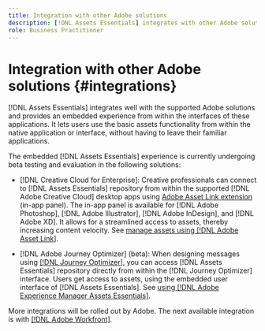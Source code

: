 ```yaml
---
title: Integration with other Adobe solutions
description: [!DNL Assets Essentials] integrates with other Adobe solutions and provides an embedded experience from within the native application.
role: Business Practitioner
---
```


# Integration with other Adobe solutions {#integrations}

[!DNL Assets Essentials] integrates well with the supported Adobe solutions and provides an embedded experience from within the interfaces of these applications. It lets users use the basic assets functionality from within the native application or interface, without having to leave their familiar applications.

The embedded [!DNL Assets Essentials] experience is currently undergoing beta testing and evaluation in the following solutions:

* [!DNL Creative Cloud for Enterprise]: Creative professionals can connect to [!DNL Assets Essentials] repository from within the supported [!DNL Adobe Creative Cloud] desktop apps using [Adobe Asset Link extension](https://www.adobe.com/creativecloud/business/enterprise/adobe-asset-link.html) (in-app panel). The in-app panel is available for [!DNL Adobe Photoshop], [!DNL Adobe Illustrator], [!DNL Adobe InDesign], and [!DNL Adobe XD]. It allows for a streamlined access to assets, thereby increasing content velocity. See [manage assets using [!DNL Adobe Asset Link]](https://helpx.adobe.com/enterprise/admin-guide.html/enterprise/using/manage-assets-using-adobe-asset-link.ug.html).

* [!DNL Adobe Journey Optimizer] (beta): When designing messages using [[!DNL Journey Optimizer]](https://experienceleague.adobe.com/docs/customer-journey-management/using/cjm-home.html), you can access [!DNL Assets Essentials] repository directly from within the [!DNL Journey Optimizer] interface. Users get access to assets, using the embedded <!-- Asset Selector --> user interface of [!DNL Assets Essentials]. See [using [!DNL Adobe Experience Manager Assets Essentials]](https://experienceleague.adobe.com/docs/customer-journey-management/using/create-messages/assets-essentials.html).

More integrations will be rolled out by Adobe. The next available integration is with [[!DNL Adobe Workfront]](https://www.workfront.com/).
